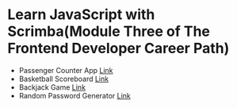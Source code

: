 # Learn JavaScript with Scrimba(Module Three of The Frontend Developer Career Path)

<ul>
  <li>Passenger Counter App <a  href="https://65fdb5e7430d3e2d54cca24f--sweet-gaufre-ea9f39.netlify.app/">Link</a></li>
  <li>Basketball Scoreboard <a  href="https://dancing-dusk-ff1cd3.netlify.app/">Link</a></li>
  <li>Backjack Game <a  href="https://gregarious-longma-fc73bf.netlify.app/">Link</a></li>
  <li>Random Password Generator <a  href="https://random-password-generator-by-s4ch1.netlify.app/">Link</a></li>
</ul>
